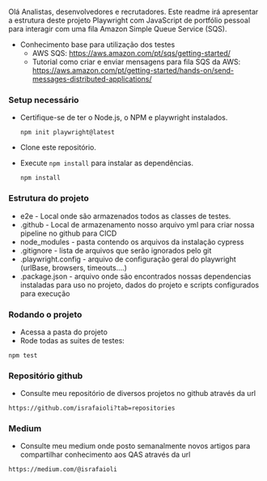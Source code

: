 Olá Analistas, desenvolvedores e recrutadores. Este readme irá apresentar a estrutura deste projeto Playwright com JavaScript de portfólio pessoal para interagir com uma fila Amazon Simple Queue Service (SQS).

* Conhecimento base para utilização dos testes
  - AWS SQS: https://aws.amazon.com/pt/sqs/getting-started/
  - Tutorial como criar e enviar mensagens para fila SQS da AWS: https://aws.amazon.com/pt/getting-started/hands-on/send-messages-distributed-applications/

### Setup necessário ###

* Certifique-se de ter o Node.js, o NPM e playwright instalados.
  ```
  npm init playwright@latest
  ```

* Clone este repositório.


* Execute `npm install` para instalar as dependências.

  ```
  npm install
  ```

### Estrutura do projeto ###

* e2e - Local onde são armazenados todos as classes de testes.
* .github - Local de armazenamento nosso arquivo yml para criar nossa pipeline no github para CICD
* node_modules - pasta contendo os arquivos da instalação cypress
* .gitignore - lista de arquivos que serão ignorados pelo git
* .playwright.config - arquivo de configuração geral do playwright (urlBase, browsers, timeouts....)
* .package.json - arquivo onde são encontrados nossas dependencias instaladas para uso no projeto, dados do projeto e scripts configurados para execução

### Rodando o projeto ###

* Acessa a pasta do projeto
* Rode todas as suites de testes:

```
npm test
```

### Repositório github ###

* Consulte meu repositório de diversos projetos no github através da url

```
https://github.com/israfaioli?tab=repositories
```

### Medium ###

* Consulte meu medium onde posto semanalmente novos artigos para compartilhar conhecimento aos QAS através da url

```
https://medium.com/@israfaioli
```